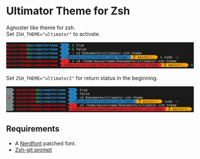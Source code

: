 # Ultimator Theme for Zsh
Agnoster like theme for zsh.  
Set `ZSH_THEME="ultimator"` to activate.

![build_prompt](prompt.png)

Set `ZSH_THEME="ultimator2"` for return status in the beginning.

![build_prompt2](prompt2.png)

## Requirements
- A [Nerdfont](https://github.com/ryanoasis/nerd-fonts) patched font.
- [Zsh-git prompt](https://github.com/Ultimator14/zsh-git-prompt)
